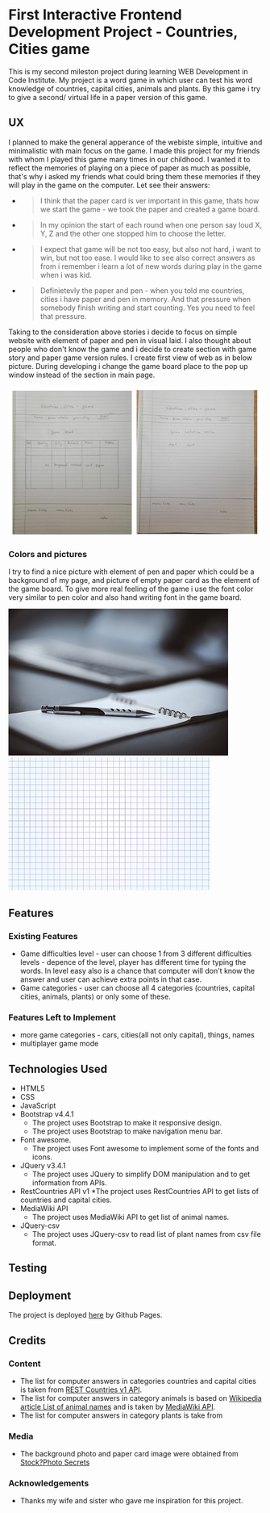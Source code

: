 # First Interactive Frontend Development Project - Countries, Cities game
This is my second mileston project during learning WEB Development in Code Institute. My project is a word game in which user can test his word knowledge of countries, capital cities, animals and plants. By this game i try to give a second/ virtual life in a paper version of this game.

## UX
I planned to make the general apperance of the webiste simple, intuitive and minimalistic with main focus on the game.
I made this project for my friends with whom I played this game many times in our childhood. I wanted it to reflect the memories of playing on a piece of paper as much as possible, that's why i asked my friends what could bring them these memories if they will play in the game on the computer. Let see their answers:
* >I think that the paper card is ver important in this game, thats how we start the game - we took the paper and created a game board.
* >In my opinion the start of each round when one person say loud X, Y, Z and the other one stopped him to choose the letter.
* >I expect that game will be not too easy, but also not hard, i want to win, but not too ease. I would like to see also correct answers as from i remember i learn a lot of new words during play in the game when i was kid.
* >Definietevly the paper and pen - when you told me countries, cities i have paper and pen in memory. And that pressure when somebody finish writing and start counting. Yes you need to feel that pressure.

Taking to the consideration above stories i decide to focus on simple website with element of paper and pen in visual laid. I also thought about people who don't know the game and i decide to create section with game story and paper game version rules. I create first view of web as in below picture. During developing i change the game board place to the pop up window instead of the section in main page.

![Firt project view](/readme_purpose/prViewImg.png)
### Colors and pictures
I try to find a nice picture with element of pen and paper which could be a background of my page, and picture of empty paper card as the element of the game board. To give more real feeling of the game i use the font color very similar to pen color and also hand writing font in the game board.

![Background picture](/readme_purpose/notebook_pen.jpg)
![paper card](/readme_purpose/emptyCard.jpg)


## Features

### Existing Features

 * Game difficulties level - user can choose 1 from 3 different difficulties levels - depence of the level, player has different time for typing the words. In level easy also is a chance that computer will don't know the answer and user can achieve extra points in that case.
* Game categories - user can choose all 4 categories (countries, capital cities, animals, plants) or only some of these.

### Features Left to Implement

* more game categories - cars, cities(all not only capital), things, names
* multiplayer game mode

## Technologies Used

* HTML5
* CSS
* JavaScript
* Bootstrap v4.4.1
    * The project uses Bootstrap to make it responsive design.
    * The project uses Bootstrap to make navigation menu bar.
* Font awesome.
    * The project uses Font awesome to implement some of the fonts and icons.
* JQuery v3.4.1
    * The project uses JQuery to simplify DOM manipulation and to get information from APIs.
* RestCountries API v1
    *The project uses RestCountries API to get lists of countries and capital cities.
* MediaWiki API
    * The project uses MediaWiki API to get list of animal names.
* JQuery-csv
    * The project uses JQuery-csv to read list of plant names from csv file format.

## Testing

## Deployment

The project is deployed [here](https://dejvoss.github.io/countries_cities/) by Github Pages.

## Credits

### Content

* The list for computer answers in categories countries and capital cities is taken from [REST Countries v1 API](https://rapidapi.com/apilayernet/api/rest-countries-v1).
* The list for computer answers in category animals is based on [Wikipedia article List of animal names](https://en.wikipedia.org/wiki/List_of_animal_names) and is taken by [MediaWiki API](https://www.mediawiki.org/wiki/API:Tutorial).
* The list for computer answers in category plants is take from

### Media
* The background photo and paper card image were obtained from [Stock?Photo Secrets](https://shop.stockphotosecrets.com/99club.html)

### Acknowledgements

* Thanks my wife and sister who gave me inspiration for this project.